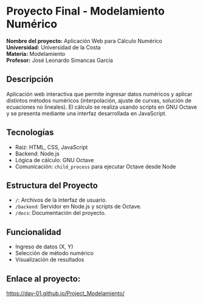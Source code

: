 # Proyecto Final - Modelamiento Numérico

**Nombre del proyecto:** Aplicación Web para Cálculo Numérico  
**Universidad:** Universidad de la Costa  
**Materia:** Modelamiento  
**Profesor:** José Leonardo Simancas García  

## Descripción

Aplicación web interactiva que permite ingresar datos numéricos y aplicar distintos métodos numéricos (interpolación, ajuste de curvas, solución de ecuaciones no lineales). El cálculo se realiza usando scripts en GNU Octave y se presenta mediante una interfaz desarrollada en JavaScript.

## Tecnologías

- Raiz: HTML, CSS, JavaScript
- Backend: Node.js
- Lógica de cálculo: GNU Octave
- Comunicación: `child_process` para ejecutar Octave desde Node

## Estructura del Proyecto

- `/`: Archivos de la interfaz de usuario.
- `/backend`: Servidor en Node.js y scripts de Octave.
- `/docs`: Documentación del proyecto.

## Funcionalidad

- Ingreso de datos (X, Y)
- Selección de método numérico
- Visualización de resultados

## Enlace al proyecto: 
https://dav-01.github.io/Project_Modelamiento/